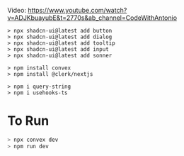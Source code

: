 Video: https://www.youtube.com/watch?v=ADJKbuayubE&t=2770s&ab_channel=CodeWithAntonio

```
> npx shadcn-ui@latest add button
> npx shadcn-ui@latest add dialog
> npx shadcn-ui@latest add tooltip
> npx shadcn-ui@latest add input
> npx shadcn-ui@latest add sonner

> npm install convex
> npm install @clerk/nextjs

> npm i query-string
> npm i usehooks-ts
```


# To Run
```bash
> npx convex dev
> npm run dev
```